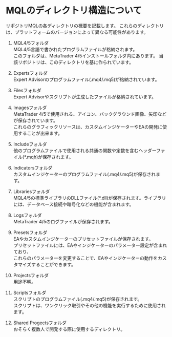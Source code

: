# MQLのディレクトリ構造について

リポジトリMQLの各ディレクトリの概要を記載します。
これらのディレクトリは、プラットフォームのバージョンによって異なる可能性があります。

1. MQL4/5フォルダ  
MQL4/5言語で書かれたプログラムファイルが格納されます。  
このフォルダは、MetaTrader 4/5インストールフォルダ内にあります。
当該リポジトリは、このディレクトリを基に作られています。

1. Expertsフォルダ  
Expert Advisorのプログラムファイル(.mq4/.mq5)が格納されています。

1. Filesフォルダ  
Expert Advisorやスクリプトが生成したファイルが格納されています。

1. Imagesフォルダ  
MetaTrader 4/5で使用される、アイコン、バックグラウンド画像、矢印などが保存されています。  
これらのグラフィックリソースは、カスタムインジケーターやEAの開発に使用することが出来ます。

1. Includeフォルダ  
他のプログラムファイルで使用される共通の関数や定数を含むヘッダーファイル(*.mqh)が保存されます。

1. Indicatorsフォルダ  
カスタムインジケーターのプログラムファイル(.mq4/.mq5)が保存されます。

1. Librariesフォルダ  
MQL4/5の標準ライブラリのDLLファイル(*.dll)が保存されます。ライブラリには、データベース接続や暗号化などの機能が含まれます。

1. Logsフォルダ  
MetaTrader 4/5のログファイルが保存されます。

1. Presetsフォルダ  
EAやカスタムインジケーターのプリセットファイルが保存されます。  
プリセットファイルには、EAやインジケーターのパラメーター設定が含まれており、  
これらのパラメーターを変更することで、EAやインジケーターの動作をカスタマイズすることができます。

1. Projectsフォルダ  
用途不明。

1. Scriptsフォルダ  
スクリプトのプログラムファイル(.mq4/.mq5)が保存されます。  
スクリプトは、ワンクリック取引やその他の機能を実行するために使用されます。

1. Shared Progectsフォルダ  
おそらく複数人で開発する際に使用するディレクトリ。  
